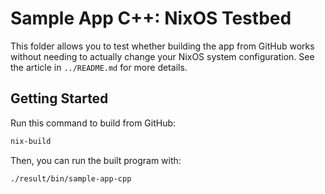 # Sample App C++: NixOS Testbed

This folder allows you to test whether building the app from GitHub works without needing to actually change your NixOS system configuration. See the article in `../README.md` for more details.

## Getting Started

Run this command to build from GitHub:

```bash
nix-build
```

Then, you can run the built program with:

```bash
./result/bin/sample-app-cpp
```
